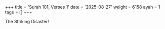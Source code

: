 +++
title = 'Surah 101, Verses 1'
date = '2025-08-27'
weight = 6158
ayah = 1
tags = []
+++

The Striking Disaster!